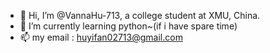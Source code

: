 - 👋 Hi, I’m @VannaHu-713, a college student at XMU, China.
- 🌱 I’m currently learning python~(if i have spare time)
- 📫 my email : huyifan02713@gmail.com
